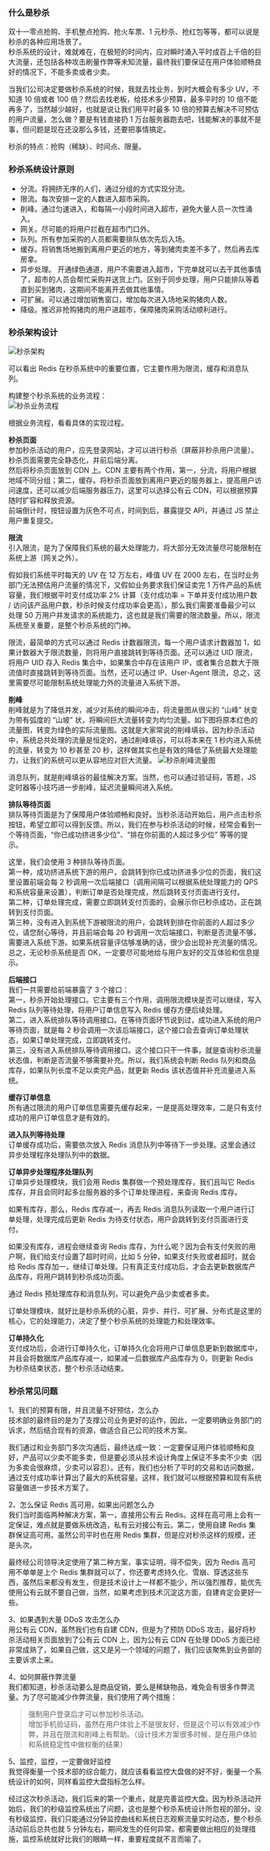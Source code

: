 
### 什么是秒杀
双十一零点抢购、手机整点抢购、抢火车票、1 元秒杀、抢红包等等，都可以说是秒杀的各种应用场景了。  
秒杀系统的设计，难就难在，在极短的时间内，应对瞬时涌入平时成百上千倍的巨大流量，还包括各种攻击刷量作弊等未知流量，最终我们要保证在用户体验顺畅良好的情况下，不能多卖或者少卖。

当我们公司决定要做秒杀系统的时候，我就去找业务，到时大概会有多少 UV，不知道 10 倍或者 100 倍？然后去找老板，给技术多少预算，最多平时的 10 倍不能再多了，当然越少越好，也就是说让我们用平时最多 10 倍的预算去解决不可预估的用户流量，怎么做？要是有钱直接扔 1 万台服务器跑去吧，钱能解决的事就不是事，但问题是现在还没那么多钱，还要把事情搞定。  

秒杀的特点：抢购（稀缺）、时间点、限量。  

### 秒杀系统设计原则
- 分流。将拥挤无序的人们，通过分组的方式实现分流。
- 限流。每次安排一定的人数进入超市采购。
- 削峰。通过匀速进入，和每隔一小段时间进入超市，避免大量人员一次性涌入。
- 网关。尽可能的将用户拦截在超市门口外。
- 队列。所有参加采购的人员都需要排队依次先后入场。
- 缓存。将销售场地搬到离用户更近的地方，等到猪肉卖差不多了，然后再去库房拿。
- 异步处理。 开通绿色通道，用户不需要进入超市，下完单就可以去干其他事情了，超市的人员会帮忙采购并送货上门。区别于同步处理，用户只能排队等着直到买到猪肉，这期间不能离开去做其他事情。
- 可扩展。可以通过增加销售窗口，增加每次进入场地采购猪肉人数。
- 降级。推迟非抢购猪肉的用户进超市，保障猪肉采购活动顺利进行。

### 秒杀架构设计
![秒杀架构](../others/static/images/seckill-01.png)  

可以看出 Redis 在秒杀系统中的重要位置，它主要作用为限流，缓存和消息队列。

构建整个秒杀系统的业务流程：  
![秒杀业务流程](../others/static/images/seckill-02.png)  

根据业务流程，看看具体的实现过程。  

**秒杀页面**  
参加秒杀活动的用户，应先登录网站，才可以进行秒杀（屏蔽非秒杀用户流量）。  
秒杀页面需要完全静态化，并前后端分离。  
然后将秒杀页面放到 CDN 上。CDN 主要有两个作用，第一，分流，将用户根据地域不同分组；第二，缓存。将秒杀页面放到离用户更近的服务器上，提高用户访问速度，还可以减少后端服务器压力，这里可以选择公有云 CDN，可以根据预算随时扩容和释放资源。  
前端倒计时，按钮设置为灰色不可点，时间到后，暴露提交 API，并通过 JS 禁止用户重复提交。  

**限流**  
引入限流，是为了保障我们系统的最大处理能力，将大部分无效流量尽可能限制在系统上游（网关之外）。  

假如我们系统平时每天的 UV 在 12 万左右，峰值 UV 在 2000 左右，在当时业务部门无法预估用户流量的情况下，又假如业务要求我们保证卖完 1 万件产品的系统容量，我们根据平时支付成功率 2% 计算（支付成功率 = 下单并支付成功用户数 / 访问该产品用户数，秒杀时候支付成功率会更高），那么我们需要准备最少可以处理 50 万用户并发请求的系统能力，这也就是我们需要的限流数量。所以，限流系统至关重要，是整个秒杀系统的门神。

限流，最简单的方式可以通过 Redis 计数器限流，每一个用户请求计数器加 1，如果计数器大于限流数量，则将用户直接跳转到等待页面。还可以通过 UID 限流，将用户 UID 存入 Redis 集合中，如果集合中存在该用户 IP，或者集合总数大于限流值时直接跳转到等待页面。当然，还可以通过 IP、User-Agent 限流，总之，这里需要尽可能限制系统处理能力外的流量进入系统下游。  

**削峰**  
削峰就是为了降低并发，减少对系统的瞬间冲击，将流量图从很尖的 “山峰” 状变为带有弧度的 “山坡” 状，将瞬间巨大流量转变为均匀流量。如下图将原本红色的流量图，转变为绿色的实际流量图。这就是大家常说的削峰填谷。因为秒杀活动中，系统总共处理的流量是恒定的，通过削峰填谷，可以将本来在 1 秒内进入系统的流量，转变为 10 秒甚至 20 秒，这样做其实也是有效的降低了系统最大处理能力，让我们的系统可以更从容地应对巨大流量。
![秒杀削峰流量图](../others/static/images/seckill-03.png)  

消息队列，就是削峰填谷的最佳解决方案。当然，也可以通过验证码，答题，JS 定时器等小技巧进一步削峰，延迟流量瞬间进入系统。  

**排队等待页面**  
排队等待页面是为了保障用户体验顺畅和良好。当秒杀活动开始后，用户点击秒杀按钮，希望立即可以得到反馈。所以，我们在参与秒杀活动的时候，经常会看到一个等待页面，“你已成功挤进多少位”、“排在你前面的人超过多少位” 等等的提示。  

这里，我们会使用 3 种排队等待页面。  
第一种，成功挤进系统下游的用户，会跳转到你已成功挤进多少位的页面，我们这里设置前端会每 2 秒调用一次后端接口（调用间隔可以根据系统处理能力的 QPS 和系统容量来设置），判断订单是否处理完成，然后跳转支付页面进行支付。  
第二种，订单处理完成，需要立即跳转支付页面的，会展示你已秒杀成功，正在跳转到支付页面。  
第三种，没有进入到系统下游被限流的用户，会跳转到排在你前面的人超过多少位，请您耐心等待，并且前端会每 20 秒调用一次后端接口，判断是否流量不够，需要进入系统下游。如果系统容量评估够准确的话，很少会出现补充流量的情况。
总之，无论秒杀系统是否 OK，一定要尽可能地给与用户友好的交互体验和信息提示。  

**后端接口**  
我们一共需要给前端暴露了 3 个接口：  
第一，秒杀开始处理接口。它主要有三个作用，调用限流模块是否可以继续，写入 Redis 队列等待处理，将用户订单信息写入 Redis 缓存方便后续处理。  
第二，进入系统排队等待调用接口。在等待页面环节说到过，成功进入系统的用户等待页面，就是每 2 秒会调用一次该后端接口，这个接口会去查询订单处理状态，如果订单处理完成，立即跳转支付。  
第三，没有进入系统排队等待调用接口。这个接口只干一件事，就是查询秒杀流量状态值，判断是否流量不够需要补充。所以，我们系统会判断 Redis 队列和商品库存，如果队列长度不足以卖完产品，就更新 Redis 该状态值并补充流量进入系统。  

**缓存订单信息**  
所有通过限流的用户订单信息需要先缓存起来，一是提高处理效率，二是只有支付成功的用户订单信息才是有效的。  

**进入队列等待处理**  
订单缓存成功后，需要依次放入 Redis 消息队列中等待下一步处理。这里会通过异步处理程序处理队列中的数据。  

**订单异步处理程序处理队列**  
订单异步处理模块，我们会用 Redis 集群做一个预处理库存，我们且叫它 Redis 库存，并且会同时起多台服务器的多个订单处理进程，来查询 Redis 库存。

如果有库存，那么，Redis 库存减一，再去 Redis 消息队列读取一个用户进行订单处理，处理完成后更新 Redis 为待支付状态，用户会跳转到支付页面进行支付。

如果没有库存，进程会继续查询 Redis 库存，为什么呢？因为会有支付失败的用户啊，我们给支付设置了超时时间，比如 5 分钟，如果支付失败或者超时，就会给 Redis 库存加一，继续订单处理。只有真正支付成功后，才会去更新数据库产品库存，将用户跳转到秒杀成功页面。

通过 Redis 预处理库存和消息队列，可以避免产品少卖或者多卖。

订单处理模块，就好比是秒杀系统的心脏，异步、并行、可扩展、分布式是这里的核心，它的处理能力，决定了整个秒杀系统的处理能力和处理效率。  

**订单持久化**  
支付成功后，会进行订单持久化，订单持久化会将用户订单信息更新到数据库中，并且会将数据库产品库存减一，如果减一后数据库产品库存为 0，则更新 Redis 为秒杀结束状态，整个秒杀活动结束。  

### 秒杀常见问题
1、我们的预算有限，并且流量不好预估，怎么办  
技术部的最终目的是为了支撑公司业务更好的运作，因此，一定要明确业务部门的诉求，然后结合现有的资源，做适合自己公司的技术方案。  

我们通过和业务部门多次沟通后，最终达成一致：一定要保证用户体验顺畅和良好，产品可以少卖不能多卖，但是要必须从技术设计角度上保证不多卖不少卖（因为多卖会很麻烦，少卖可以容忍）。还有，我们也分析了平时的交易和访问数据，通过支付成功率计算出了最大的系统容量。这样，我们就可以根据预算和现有系统容量做进一步技术方案了。  

2、怎么保证 Redis 高可用，如果出问题怎么办  
我们当时面临两种解决方案，第一，直接用公有云 Redis。这样在高可用上会有一定保证，难点就是要做系统改造，私有云对接公有云。第二，使用自建 Redis 集群保证高可用。虽然公司平时也在用 Redis 集群，但是应对秒杀这样的规模，还是头次。  

最终经公司领导决定使用了第二种方案，事实证明，得不偿失，因为 Redis 高可用不单单是上个 Redis 集群就可以了，你还要考虑持久化、雪崩、穿透这些东西，虽然后来都没有发生，但是技术设计上一样都不能少，所以强烈推荐，能优先使用公有云就不要自己做，当然，如果考虑到技术沉淀这方面，自建肯定会更好一些。  

3、如果遇到大量 DDoS 攻击怎么办  
用公有云 CDN，虽然我们也有自建 CDN，但是为了预防 DDoS 攻击，最好将秒杀活动相关页面放到了公有云 CDN 上，因为公有云 CDN 在处理 DDoS 方面已经非常成熟了，如果自己做，这又是另一个领域的问题了，我们应该聚焦到业务部的主要诉求上来。  

4、如何屏蔽作弊流量  
我们都知道，秒杀活动要么是商品促销，要么是稀缺物品，难免会有很多作弊流量。为了尽可能减少作弊流量，我们使用了两个措施：  
> 强制用户登录后才可以参加秒杀活动。  
> 增加手机验证码，虽然在用户体验上不是很友好，但是这个可以有效减少作弊，并且在限流和削峰上有帮助。（设计技术方案很多时候，是在用户体验和系统稳定性中做权衡的结果）  

5、监控，监控，一定要做好监控  
我觉得衡量一个技术部的综合能力，就应该看看监控大盘做的好不好，衡量一个系统设计的如何，同样看监控大盘指标怎么样。

经过这次秒杀活动，我们后来的第一个重点，就是完善监控大盘。因为秒杀活动开始后，我们的秒级监控系统出了问题，这也是整个秒杀系统设计所忽视的部分。没有秒级监控，我们只能通过分钟监控曲线和系统日志观察流量实时动态，整个秒杀活动前后总共也就 5 分钟左右，期间发生的任何异常，都需要做出相应的处理措施，监控系统就好比我们的眼睛一样，重要程度就不言而喻了。

